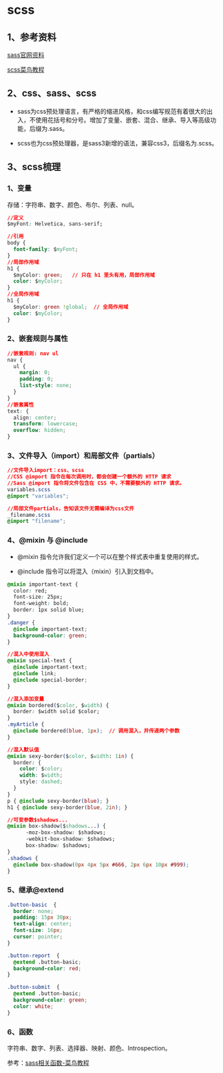 # scss

## 1、参考资料

[sass官网资料](https://www.sass.hk/guide/)

[scss菜鸟教程](https://www.runoob.com/sass/sass-tutorial.html)

## 2、css、sass、scss

* sass为css预处理语言，有严格的缩进风格，和css编写规范有着很大的出入，不使用花括号和分号。增加了变量、嵌套、混合、继承、导入等高级功能，后缀为.sass。

* scss也为css预处理器，是sass3新增的语法，兼容css3，后缀名为.scss。

## 3、scss梳理

### 1、变量

存储：字符串、数字、颜色、布尔、列表、null。

``` css
//定义
$myFont: Helvetica, sans-serif;

//引用
body {
  font-family: $myFont;
}
//局部作用域
h1 {
  $myColor: green;   // 只在 h1 里头有用，局部作用域
  color: $myColor;
}
//全局作用域
h1 {
  $myColor: green !global;  // 全局作用域
  color: $myColor;
}
```

### 2、嵌套规则与属性

``` css
//嵌套规则: nav ul
nav {
  ul {
    margin: 0;
    padding: 0;
    list-style: none;
  }
}
//嵌套属性
text: {
  align: center;
  transform: lowercase;
  overflow: hidden;
}
```

### 3、文件导入（import）和局部文件（partials）

``` css
//文件导入import：css、scss
//CSS @import 指令在每次调用时，都会创建一个额外的 HTTP 请求
//Sass @import 指令将文件包含在 CSS 中，不需要额外的 HTTP 请求。
variables.scss
@import "variables";

//局部文件partials，告知该文件无需编译为css文件
_filename.scss
@import "filename";
```

### 4、@mixin 与 @include

* @mixin 指令允许我们定义一个可以在整个样式表中重复使用的样式。

* @include 指令可以将混入（mixin）引入到文档中。

``` css
@mixin important-text {
  color: red;
  font-size: 25px;
  font-weight: bold;
  border: 1px solid blue;
}
.danger {
  @include important-text;
  background-color: green;
}

//混入中使用混入
@mixin special-text {
  @include important-text;
  @include link;
  @include special-border;
}

//混入添加变量
@mixin bordered($color, $width) {
  border: $width solid $color;
}
.myArticle {
  @include bordered(blue, 1px);  // 调用混入，并传递两个参数
}

//混入默认值
@mixin sexy-border($color, $width: 1in) {
  border: {
    color: $color;
    width: $width;
    style: dashed;
  }
}
p { @include sexy-border(blue); }
h1 { @include sexy-border(blue, 2in); }

//可变参数$shadows...
@mixin box-shadow($shadows...) {
      -moz-box-shadow: $shadows;
      -webkit-box-shadow: $shadows;
      box-shadow: $shadows;
}
.shadows {
  @include box-shadow(0px 4px 5px #666, 2px 6px 10px #999);
}
```

### 5、继承@extend

``` css
.button-basic  {
  border: none;
  padding: 15px 30px;
  text-align: center;
  font-size: 16px;
  cursor: pointer;
}

.button-report  {
  @extend .button-basic;
  background-color: red;
}

.button-submit  {
  @extend .button-basic;
  background-color: green;
  color: white;
}
```

### 6、函数

字符串、数字、列表、选择器、映射、颜色、Introspection。

参考：[sass相关函数-菜鸟教程](https://www.runoob.com/sass/sass-functions.html)